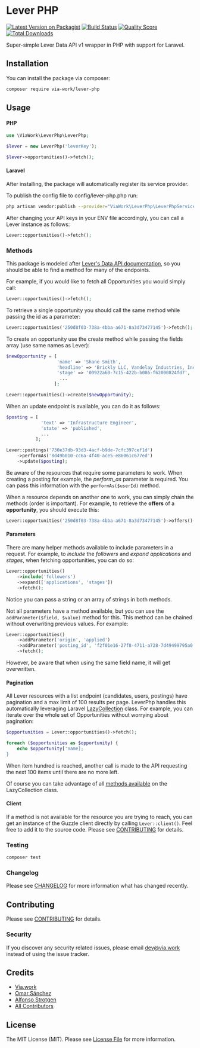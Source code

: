 # Lever PHP

[![Latest Version on Packagist](https://img.shields.io/packagist/v/via-work/lever-php.svg?style=flat-square)](https://packagist.org/packages/via-work/lever-php)
[![Build Status](https://img.shields.io/travis/via-work/lever-php/master.svg?style=flat-square)](https://travis-ci.org/via-work/lever-php)
[![Quality Score](https://img.shields.io/scrutinizer/g/via-work/lever-php.svg?style=flat-square)](https://scrutinizer-ci.com/g/via-work/lever-php)
[![Total Downloads](https://img.shields.io/packagist/dt/via-work/lever-php.svg?style=flat-square)](https://packagist.org/packages/via-work/lever-php)

Super-simple Lever Data API v1 wrapper in PHP with support for Laravel.

## Installation

You can install the package via composer:

```bash
composer require via-work/lever-php
```

## Usage

#### PHP

``` php
use \ViaWork\LeverPhp\LeverPhp;

$lever = new LeverPhp('leverKey');

$lever->opportunities()->fetch();

```

#### Laravel

After installing, the package will automatically register its service provider.

To publish the config file to config/lever-php.php run:

``` bash
php artisan vendor:publish --provider="ViaWork\LeverPhp\LeverPhpServiceProvider"
```

After changing your API keys in your ENV file accordingly, you can call a Lever instance as follows:

``` php
Lever::opportunities()->fetch();
```

### Methods

This package is modeled after [Lever's Data API documentation](https://hire.lever.co/developer/documentation), so you should be able to find a method for many of the endpoints.

For example, if you would like to fetch all Opportunities you would simply call:
 
 ``` php
 Lever::opportunities()->fetch();
```


To retrieve a single opportunity you should call the same method while passing the id as a parameter: 

``` php
Lever::opportunities('250d8f03-738a-4bba-a671-8a3d73477145')->fetch();
```

To create an opportunity use the create method while passing the fields array (use same names as Lever):

``` php
$newOpportunity = [
                   'name' => 'Shane Smith',
                   'headline' => 'Brickly LLC, Vandelay Industries, Inc, Central Perk',
                   'stage' => '00922a60-7c15-422b-b086-f62000824fd7',
                    ...
                  ];

Lever::opportunities()->create($newOpportunity);
```

When an update endpoint is available, you can do it as follows:

``` php
$posting = [
             'text' => 'Infrastructure Engineer',
             'state' => 'published',
             ...
           ];

Lever::postings('730e37db-93d3-4acf-b9de-7cfc397cef1d')
    ->performAs('8d49b010-cc6a-4f40-ace5-e86061c677ed')
    ->update($posting);
```

Be aware of the resources that require some parameters to work. When creating a posting for example, the _perform_as_ parameter is required. You can pass this information with the `performAs($userId)` method.

When a resource depends on another one to work, you can simply chain the methods (order is important). For example, to retrieve the **offers** of a **opportunity**, you should execute this:

``` php
Lever::opportunities('250d8f03-738a-4bba-a671-8a3d73477145')->offers()->fetch();
```

#### Parameters

There are many helper methods available to include parameters in a request. For example, to _include_ the _followers_ and _expand applications_ and _stages_, when fetching opportunities, you can do so:

```php
Lever::opportunities()
    ->include('followers')
    ->expand(['applications', 'stages'])
    ->fetch();
```

Notice you can pass a string or an array of strings in both methods. 

Not all parameters have a method available, but you can use the `addParameter($field, $value)` method for this. This method can be chained without overwriting previous values. For example:

 ```php
 Lever::opportunities()
     ->addParameter('origin', 'applied')
     ->addParameter('posting_id', 'f2f01e16-27f8-4711-a728-7d49499795a0')
     ->fetch();
 ```

However, be aware that when using the same field name, it will get overwritten. 

#### Pagination

All Lever resources with a list endpoint (candidates, users, postings) have pagination and a max limit of 100 results per page. LeverPhp handles this automatically leveraging Laravel [LazyCollection](https://laravel.com/docs/6.x/collections#lazy-collections) class. For example, you can iterate over the whole set of Opportunities without worrying about pagination:

 ``` php
 $opportunities = Lever::opportunities()->fetch();

 foreach ($opportunities as $opportunity) {
     echo $opportunity['name];
 }
``` 

When item hundred is reached, another call is made to the API requesting the next 100 items until there are no more left.

Of course you can take advantage of all [methods available](https://laravel.com/docs/6.x/collections#the-enumerable-contract) on the LazyCollection class. 

#### Client

If a method is not available for the resource you are trying to reach, you can get an instance of the Guzzle client directly by calling `Lever::client()`. Feel free to add it to the source code. Please see [CONTRIBUTING](CONTRIBUTING.md) for details.


### Testing

``` bash
composer test
```

### Changelog

Please see [CHANGELOG](CHANGELOG.md) for more information what has changed recently.

## Contributing


Please see [CONTRIBUTING](CONTRIBUTING.md) for details.

### Security

If you discover any security related issues, please email dev@via.work instead of using the issue tracker.

## Credits

- [Via.work](https://github.com/via-work)
- [Omar Sánchez](https://github.com/omarsancas)
- [Alfonso Strotgen](https://github.com/strotgen)
- [All Contributors](../../contributors)

## License

The MIT License (MIT). Please see [License File](LICENSE.md) for more information.
